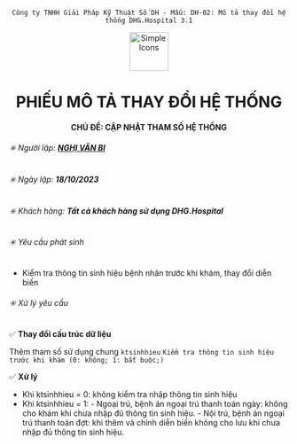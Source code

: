 <div align="center">

`Công ty TNHH Giải Pháp Kỹ Thuật Số DH - Mẫu: DH-02: Mô tả thay đổi hệ thống DHG.Hospital 3.1`

</div>

<div align="center">
  <img src="https://raw.githubusercontent.com/dh-hos/dhg.hospitalprinter/main/Deploy_Tools/Logo.ico" alt="Simple Icons" width=70>
  <h1>PHIẾU MÔ TẢ THAY ĐỔI HỆ THỐNG</h1>  
</div>
<div align="center">

#### CHỦ ĐỀ: CẬP NHẬT THAM SỐ HỆ THỐNG

</div>

###### :eight_spoked_asterisk: Người lập: [**NGHỊ VĂN BI**](https://github.com/ongtrieuhau)

###### :eight_spoked_asterisk: Ngày lập: **18/10/2023**

###### :eight_spoked_asterisk: Khách hàng: **Tất cả khách hàng sử dụng DHG.Hospital**

###### :eight_spoked_asterisk: Yêu cầu phát sinh

- Kiểm tra thông tin sinh hiệu bệnh nhân trước khi khám, thay đổi diễn biến

###### :eight_spoked_asterisk: Xử lý yêu cầu

:white_check_mark: **Thay đổi cấu trúc dữ liệu**

Thêm tham số sử dụng chung `ktsinhhieu` `Kiểm tra thông tin sinh hiệu trước khi khám (0: không; 1: bắt buộc;)`

:white_check_mark: **Xử lý**
+ Khi ktsinhhieu = 0: không kiểm tra nhập thông tin sinh hiệu
+ Khi ktsinhhieu = 1:
            - Ngoại trú, bệnh án ngoại trú thanh toán ngày: không cho khám khi chưa nhập đủ thông tin sinh hiệu.
            - Nội trú, bệnh án ngoại trú thanh toán đợt: khi thêm và chỉnh diễn biến không cho lưu khi chưa nhập đủ thông tin sinh hiệu.

